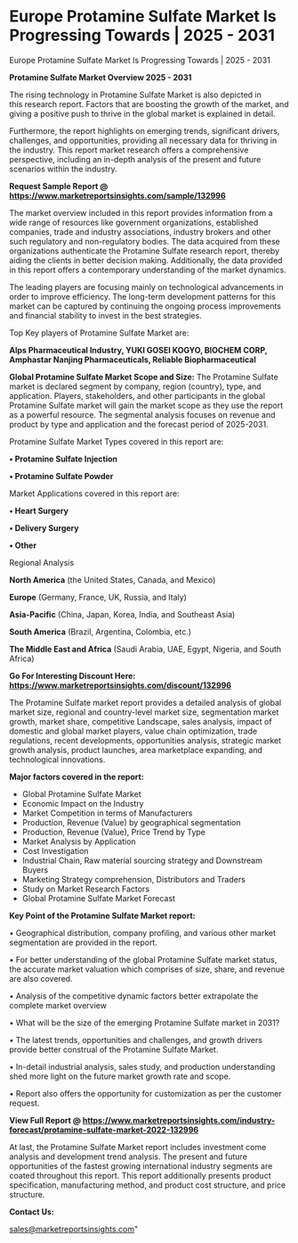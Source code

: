 # Europe Protamine Sulfate Market Is Progressing Towards | 2025 - 2031
Europe Protamine Sulfate Market Is Progressing Towards | 2025 - 2031

<Strong> Protamine Sulfate Market Overview 2025 - 2031</strong>

The rising technology in Protamine Sulfate Market is also depicted in this research report. Factors that are boosting the growth of the market, and giving a positive push to thrive in the global market is explained in detail.

Furthermore, the report highlights on emerging trends, significant drivers, challenges, and opportunities, providing all necessary data for thriving in the industry. This report market research offers a comprehensive perspective, including an in-depth analysis of the present and future scenarios within the industry.

<strong>Request Sample Report @ <a href=https://www.marketreportsinsights.com/sample/132996>https://www.marketreportsinsights.com/sample/132996</a></strong>

The market overview included in this report provides information from a wide range of resources like government organizations, established companies, trade and industry associations, industry brokers and other such regulatory and non-regulatory bodies. The data acquired from these organizations authenticate the Protamine Sulfate research report, thereby aiding the clients in better decision making. Additionally, the data provided in this report offers a contemporary understanding of the market dynamics.

The leading players are focusing mainly on technological advancements in order to improve efficiency. The long-term development patterns for this market can be captured by continuing the ongoing process improvements and financial stability to invest in the best strategies.

Top Key players of Protamine Sulfate Market are:

<strong>Alps Pharmaceutical Industry, YUKI GOSEI KOGYO, BIOCHEM CORP, Amphastar Nanjing Pharmaceuticals, Reliable Biopharmaceutical</strong>

<strong><b>Global Protamine Sulfate Market Scope and Size:</b></strong>
The Protamine Sulfate market is declared segment by company, region (country), type, and application. Players, stakeholders, and other participants in the global Protamine Sulfate market will gain the market scope as they use the report as a powerful resource. The segmental analysis focuses on revenue and product by type and application and the forecast period of 2025-2031.

Protamine Sulfate Market Types covered in this report are:

<strong>• Protamine Sulfate Injection

• Protamine Sulfate Powder</strong>

Market Applications covered in this report are:

<strong>• Heart Surgery

• Delivery Surgery

• Other</strong> 

Regional Analysis

<strong>North America</strong> (the United States, Canada, and Mexico)

<strong>Europe</strong> (Germany, France, UK, Russia, and Italy)

<strong>Asia-Pacific</strong> (China, Japan, Korea, India, and Southeast Asia)

<strong>South America</strong> (Brazil, Argentina, Colombia, etc.)

<strong>The Middle East and Africa</strong> (Saudi Arabia, UAE, Egypt, Nigeria, and South Africa)

<strong>Go For Interesting Discount Here: <a href=https://www.marketreportsinsights.com/discount/132996>https://www.marketreportsinsights.com/discount/132996</a></strong>

The Protamine Sulfate market report provides a detailed analysis of global market size, regional and country-level market size, segmentation market growth, market share, competitive Landscape, sales analysis, impact of domestic and global market players, value chain optimization, trade regulations, recent developments, opportunities analysis, strategic market growth analysis, product launches, area marketplace expanding, and technological innovations.

<strong><b>Major factors covered in the report:</b></strong>
<ul>
  <li>Global Protamine Sulfate Market </li>
  <li>Economic Impact on the Industry</li>
  <li>Market Competition in terms of Manufacturers</li>
  <li>Production, Revenue (Value) by geographical segmentation</li>
  <li>Production, Revenue (Value), Price Trend by Type</li>
  <li>Market Analysis by Application</li>
  <li>Cost Investigation</li>
  <li>Industrial Chain, Raw material sourcing strategy and Downstream Buyers</li>
  <li>Marketing Strategy comprehension, Distributors and Traders</li>
  <li>Study on Market Research Factors</li>
  <li>Global Protamine Sulfate Market Forecast</li>
</ul>

<strong><b>Key Point of the Protamine Sulfate Market report:</b></strong>

• Geographical distribution, company profiling, and various other market segmentation are provided in the report.

• For better understanding of the global Protamine Sulfate market status, the accurate market valuation which comprises of size, share, and revenue are also covered.

• Analysis of the competitive dynamic factors better extrapolate the complete market overview

• What will be the size of the emerging Protamine Sulfate market in 2031?

• The latest trends, opportunities and challenges, and growth drivers provide better construal of the Protamine Sulfate Market.

• In-detail industrial analysis, sales study, and production understanding shed more light on the future market growth rate and scope.

• Report also offers the opportunity for customization as per the customer request.

<strong><b>View Full Report @ <a href=https://www.marketreportsinsights.com/industry-forecast/protamine-sulfate-market-2022-132996>https://www.marketreportsinsights.com/industry-forecast/protamine-sulfate-market-2022-132996</a></b></strong>


At last, the Protamine Sulfate Market report includes investment come analysis and development trend analysis. The present and future opportunities of the fastest growing international industry segments are coated throughout this report. This report additionally presents product specification, manufacturing method, and product cost structure, and price structure.

<strong>Contact Us:</strong>

sales@marketreportsinsights.com"
